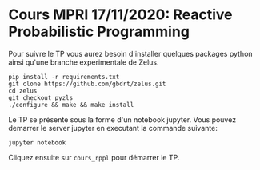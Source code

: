 # Cours MPRI 17/11/2020: Reactive Probabilistic Programming

Pour suivre le TP vous aurez besoin d'installer quelques packages python ainsi qu'une branche experimentale de Zelus.

```
pip install -r requirements.txt
git clone https://github.com/gbdrt/zelus.git
cd zelus
git checkout pyzls
./configure && make && make install
```

Le TP se présente sous la forme d'un notebook jupyter.
Vous pouvez demarrer le server jupyter en executant la commande suivante:

```
jupyter notebook
```

Cliquez ensuite sur `cours_rppl` pour démarrer le TP.
